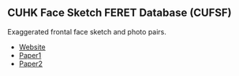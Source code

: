 ## CUHK Face Sketch FERET Database (CUFSF)
Exaggerated frontal face sketch and photo pairs.
* [Website](http://mmlab.ie.cuhk.edu.hk/cufsf/)
* [Paper1](http://www.ee.cuhk.edu.hk/~xgwang/papers/wangTPAMI08.pdf)
* [Paper2](http://www.ee.cuhk.edu.hk/~xgwang/papers/CITE_final.pdf)
